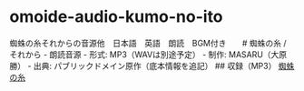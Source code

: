 # omoide-audio-kumo-no-ito
蜘蛛の糸それからの音源他　日本語　英語　朗読　BGM付き　　# 蜘蛛の糸 / それから - 朗読音源 - 形式: MP3（WAVは別途予定） - 制作: MASARU（大原 勝） - 出典: パブリックドメイン原作（底本情報を追記）  ## 収録（MP3） [蜘蛛の糸](mp3/kumo-no-ito.mp3)


